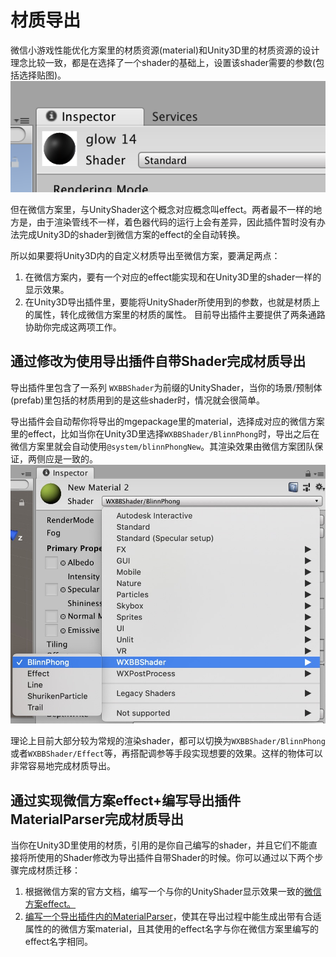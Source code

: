 # 材质导出

微信小游戏性能优化方案里的材质资源(material)和Unity3D里的材质资源的设计理念比较一致，都是在选择了一个shader的基础上，设置该shader需要的参数(包括选择贴图)。
![image.png](./image/unity_shader.png)

但在微信方案里，与UnityShader这个概念对应概念叫effect。两者最不一样的地方是，由于渲染管线不一样，着色器代码的运行上会有差异，因此插件暂时没有办法完成Unity3D的shader到微信方案的effect的全自动转换。

所以如果要将Unity3D内的自定义材质导出至微信方案，要满足两点：
1. 在微信方案内，要有一个对应的effect能实现和在Unity3D里的shader一样的显示效果。
2. 在Unity3D导出插件里，要能将UnityShader所使用到的参数，也就是材质上的属性，转化成微信方案里的材质的属性。
目前导出插件主要提供了两条通路协助你完成这两项工作。

## 通过修改为使用导出插件自带Shader完成材质导出

导出插件里包含了一系列 `WXBBShader`为前缀的UnityShader，当你的场景/预制体(prefab)里包括的材质用到的是这些shader时，情况就会很简单。

导出插件会自动帮你将导出的mgepackage里的material，选择成对应的微信方案里的effect，比如当你在Unity3D里选择`WXBBShader/BlinnPhong`时，导出之后在微信方案里就会自动使用`@system/blinnPhongNew`。其渲染效果由微信方案团队保证，两侧应是一致的。
![image.png](./image/wxbbshader.png)

理论上目前大部分较为常规的渲染shader，都可以切换为`WXBBShader/BlinnPhong`或者`WXBBShader/Effect`等，再搭配调参等手段实现想要的效果。这样的物体可以非常容易地完成材质导出。

## 通过实现微信方案effect+编写导出插件MaterialParser完成材质导出

当你在Unity3D里使用的材质，引用的是你自己编写的shader，并且它们不能直接将所使用的Shader修改为导出插件自带Shader的时候。你可以通过以下两个步骤完成材质迁移：

1. 根据微信方案的官方文档，编写一个与你的UnityShader显示效果一致的[微信方案effect。](https://developers.weixin.qq.com/minigame/dev/game-engine/render/shading/effect.html)
2. [编写一个导出插件内的MaterialParser](./parser.md)，使其在导出过程中能生成出带有合适属性的的微信方案material，且其使用的effect名字与你在微信方案里编写的effect名字相同。
